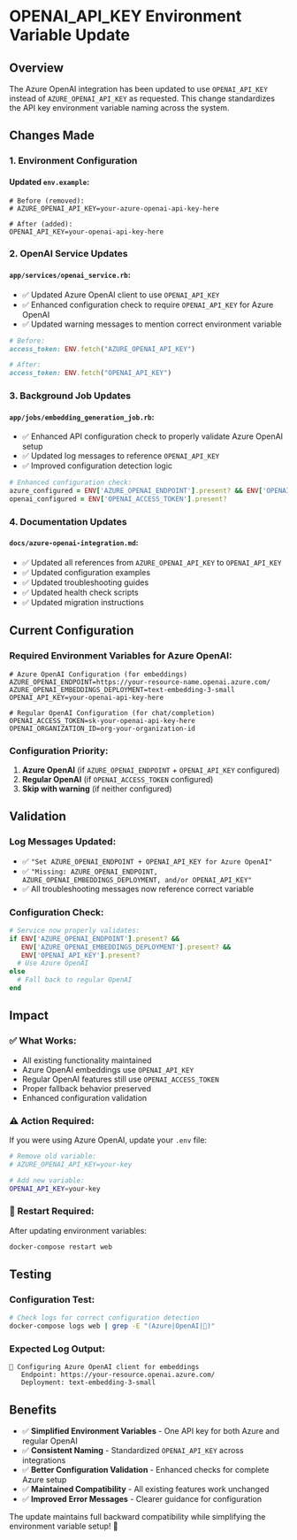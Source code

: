 # OPENAI_API_KEY Environment Variable Update

## Overview

The Azure OpenAI integration has been updated to use `OPENAI_API_KEY` instead of `AZURE_OPENAI_API_KEY` as requested. This change standardizes the API key environment variable naming across the system.

## Changes Made

### 1. **Environment Configuration**

#### **Updated `env.example`:**
```env
# Before (removed):
# AZURE_OPENAI_API_KEY=your-azure-openai-api-key-here

# After (added):
OPENAI_API_KEY=your-openai-api-key-here
```

### 2. **OpenAI Service Updates**

#### **`app/services/openai_service.rb`:**
- ✅ Updated Azure OpenAI client to use `OPENAI_API_KEY`
- ✅ Enhanced configuration check to require `OPENAI_API_KEY` for Azure OpenAI
- ✅ Updated warning messages to mention correct environment variable

```ruby
# Before:
access_token: ENV.fetch("AZURE_OPENAI_API_KEY")

# After:
access_token: ENV.fetch("OPENAI_API_KEY")
```

### 3. **Background Job Updates**

#### **`app/jobs/embedding_generation_job.rb`:**
- ✅ Enhanced API configuration check to properly validate Azure OpenAI setup
- ✅ Updated log messages to reference `OPENAI_API_KEY`
- ✅ Improved configuration detection logic

```ruby
# Enhanced configuration check:
azure_configured = ENV['AZURE_OPENAI_ENDPOINT'].present? && ENV['OPENAI_API_KEY'].present?
openai_configured = ENV['OPENAI_ACCESS_TOKEN'].present?
```

### 4. **Documentation Updates**

#### **`docs/azure-openai-integration.md`:**
- ✅ Updated all references from `AZURE_OPENAI_API_KEY` to `OPENAI_API_KEY`
- ✅ Updated configuration examples
- ✅ Updated troubleshooting guides
- ✅ Updated health check scripts
- ✅ Updated migration instructions

## Current Configuration

### **Required Environment Variables for Azure OpenAI:**
```env
# Azure OpenAI Configuration (for embeddings)
AZURE_OPENAI_ENDPOINT=https://your-resource-name.openai.azure.com/
AZURE_OPENAI_EMBEDDINGS_DEPLOYMENT=text-embedding-3-small
OPENAI_API_KEY=your-openai-api-key-here

# Regular OpenAI Configuration (for chat/completion)
OPENAI_ACCESS_TOKEN=sk-your-openai-api-key-here
OPENAI_ORGANIZATION_ID=org-your-organization-id
```

### **Configuration Priority:**
1. **Azure OpenAI** (if `AZURE_OPENAI_ENDPOINT` + `OPENAI_API_KEY` configured)
2. **Regular OpenAI** (if `OPENAI_ACCESS_TOKEN` configured)
3. **Skip with warning** (if neither configured)

## Validation

### **Log Messages Updated:**
- ✅ `"Set AZURE_OPENAI_ENDPOINT + OPENAI_API_KEY for Azure OpenAI"`
- ✅ `"Missing: AZURE_OPENAI_ENDPOINT, AZURE_OPENAI_EMBEDDINGS_DEPLOYMENT, and/or OPENAI_API_KEY"`
- ✅ All troubleshooting messages now reference correct variable

### **Configuration Check:**
```ruby
# Service now properly validates:
if ENV['AZURE_OPENAI_ENDPOINT'].present? &&
   ENV['AZURE_OPENAI_EMBEDDINGS_DEPLOYMENT'].present? &&
   ENV['OPENAI_API_KEY'].present?
  # Use Azure OpenAI
else
  # Fall back to regular OpenAI
end
```

## Impact

### **✅ What Works:**
- All existing functionality maintained
- Azure OpenAI embeddings use `OPENAI_API_KEY`
- Regular OpenAI features still use `OPENAI_ACCESS_TOKEN`
- Proper fallback behavior preserved
- Enhanced configuration validation

### **⚠️ Action Required:**
If you were using Azure OpenAI, update your `.env` file:

```bash
# Remove old variable:
# AZURE_OPENAI_API_KEY=your-key

# Add new variable:
OPENAI_API_KEY=your-key
```

### **🔄 Restart Required:**
After updating environment variables:
```bash
docker-compose restart web
```

## Testing

### **Configuration Test:**
```bash
# Check logs for correct configuration detection
docker-compose logs web | grep -E "(Azure|OpenAI|🔧)"
```

### **Expected Log Output:**
```
🔧 Configuring Azure OpenAI client for embeddings
   Endpoint: https://your-resource.openai.azure.com/
   Deployment: text-embedding-3-small
```

## Benefits

- ✅ **Simplified Environment Variables** - One API key for both Azure and regular OpenAI
- ✅ **Consistent Naming** - Standardized `OPENAI_API_KEY` across integrations
- ✅ **Better Configuration Validation** - Enhanced checks for complete Azure setup
- ✅ **Maintained Compatibility** - All existing features work unchanged
- ✅ **Improved Error Messages** - Clearer guidance for configuration

The update maintains full backward compatibility while simplifying the environment variable setup! 🚀
